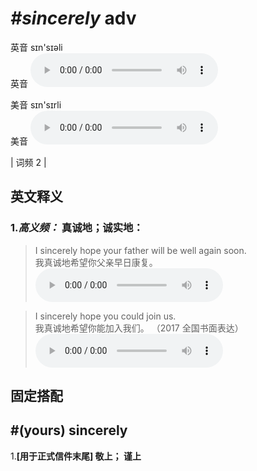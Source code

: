 # ***\#sincerely*** adv
英音 sɪn'sɪəli  
英音
<audio src="./media/sincerely-B.aac" controls="controls"></audio>

美音 sɪn'sɪrli  
美音
<audio src="./media/sincerely.aac" controls="controls"></audio>



| 词频 2 |  

英文释义
---
### 1.*高义频：* **真诚地；诚实地：**  

 > I sincerely hope your father will be well again soon.  
 > 我真诚地希望你父亲早日康复。    
<audio src="./media/sincerely-1.aac" controls="controls"></audio>

 > I sincerely hope you could join us.  
 > 我真诚地希望你能加入我们。  （2017 全国书面表达）  
<audio src="./media/I sincerely hope_AAC.aac" controls="controls"></audio>


固定搭配
---
## \#(yours) sincerely
1.**[用于正式信件末尾] 敬上； 谨上**  


